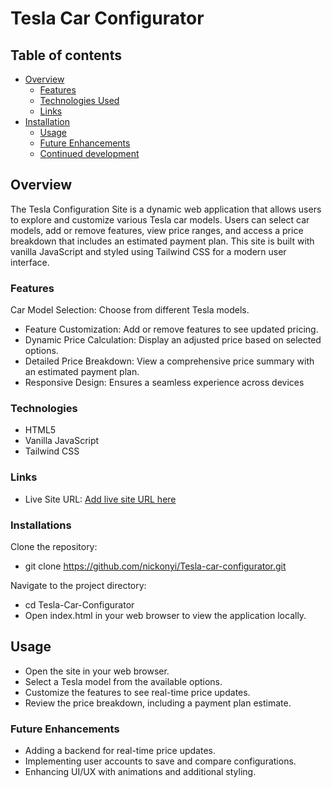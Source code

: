 # Tesla Car Configurator
## Table of contents

- [Overview](#overview)
  - [Features](#Features)
  - [Technologies Used](#Technologies)
  - [Links](#links)
- [Installation](#Installation)
  - [Usage](#Usage)
  - [Future Enhancements](#Future-Enhancements)
  - [Continued development](#continued-development)
  
## Overview
The Tesla Configuration Site is a dynamic web application that allows users to explore and customize various Tesla car models. Users can select car models, add or remove features, view price ranges, and access a price breakdown that includes an estimated payment plan. This site is built with vanilla JavaScript and styled using Tailwind CSS for a modern user interface.

### Features

Car Model Selection: Choose from different Tesla models.
- Feature Customization: Add or remove features to see updated pricing.
- Dynamic Price Calculation: Display an adjusted price based on selected options.
- Detailed Price Breakdown: View a comprehensive price summary with an estimated payment plan.
- Responsive Design: Ensures a seamless experience across devices

### Technologies

- HTML5
- Vanilla JavaScript
- Tailwind CSS

### Links

- Live Site URL: [Add live site URL here](https://nickonyi.github.io/Tesla-car-configurator/)

### Installations

Clone the repository:
- git clone https://github.com/nickonyi/Tesla-car-configurator.git

Navigate to the project directory:
- cd Tesla-Car-Configurator
- Open index.html in your web browser to view the application locally.

## Usage

- Open the site in your web browser.
- Select a Tesla model from the available options.
- Customize the features to see real-time price updates.
- Review the price breakdown, including a payment plan estimate.

### Future Enhancements

- Adding a backend for real-time price updates.
- Implementing user accounts to save and compare configurations.
- Enhancing UI/UX with animations and additional styling.






